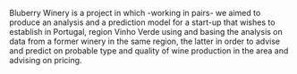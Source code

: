 Bluberry Winery is a project in which -working in pairs- we aimed to produce an analysis and a prediction model for a start-up that wishes to establish in Portugal, region Vinho Verde using and basing the analysis on data from a former winery in the same region, the latter in order to advise and predict on probable type and quality of wine production in the area and advising on pricing.
